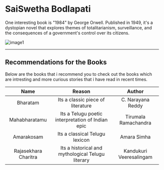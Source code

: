 # SaiSwetha Bodlapati

One interesting book is "1984" by George Orwell. Published in 1949, it's a dystopian novel that explores themes of totalitarianism, surveillance, and the consequences of a government's control over its citizens. 

![image1](https://github.com/SaiSwethaBodlapati/from-SaiSwetha/assets/156264398/ac042156-cd51-463f-a238-e3506285d3ef)

-------------------------------------------------------------------------------------

## Recommendations for the Books

Below are the books that i recommend you to check out the books which are intresting and more curious stories that i have read in recent times.

| Name                    | Reason                        | Author                 |
|:-----------------------:|:------------------------------:|:----------------------:|
|Bharatam                 |Its a classic piece of literature|C. Narayana Reddy       |
|Mahabharatamu            |Its a Telugu poetic interpretation of Indian epic|Tirumala Ramachandra   |
|Amarakosam               |Its a classical Telugu lexicon   |Amara Simha            |
|Rajasekhara Charitra     |Its a historical and mythological Telugu literary|Kandukuri Veeresalingam |